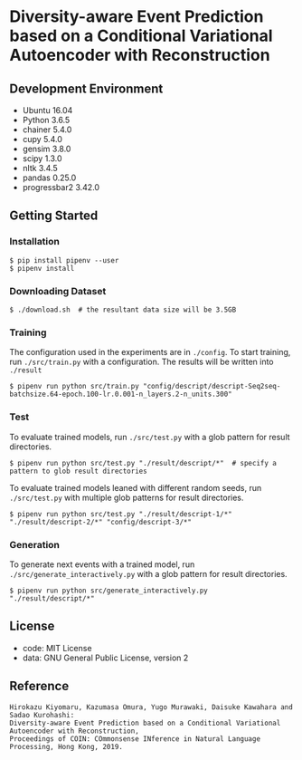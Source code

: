 # Diversity-aware Event Prediction based on a Conditional Variational Autoencoder with Reconstruction

## Development Environment

- Ubuntu 16.04
- Python 3.6.5
- chainer 5.4.0
- cupy 5.4.0
- gensim 3.8.0
- scipy 1.3.0
- nltk 3.4.5
- pandas 0.25.0
- progressbar2 3.42.0

## Getting Started

### Installation

```
$ pip install pipenv --user
$ pipenv install
```

### Downloading Dataset

```
$ ./download.sh  # the resultant data size will be 3.5GB
```

### Training

The configuration used in the experiments are in `./config`.
To start training, run `./src/train.py` with a configuration.
The results will be written into `./result`

```
$ pipenv run python src/train.py "config/descript/descript-Seq2seq-batchsize.64-epoch.100-lr.0.001-n_layers.2-n_units.300"
```

### Test

To evaluate trained models, run `./src/test.py` with a glob pattern for result directories.

```
$ pipenv run python src/test.py "./result/descript/*"  # specify a pattern to glob result directories
```

To evaluate trained models leaned with different random seeds, run `./src/test.py` with multiple glob patterns for result directories.

```
$ pipenv run python src/test.py "./result/descript-1/*" "./result/descript-2/*" "config/descript-3/*"
```

### Generation

To generate next events with a trained model, run `./src/generate_interactively.py` with a glob pattern for result directories.

```
$ pipenv run python src/generate_interactively.py "./result/descript/*"
```

## License

- code: MIT License
- data: GNU General Public License, version 2

## Reference

```
Hirokazu Kiyomaru, Kazumasa Omura, Yugo Murawaki, Daisuke Kawahara and Sadao Kurohashi:
Diversity-aware Event Prediction based on a Conditional Variational Autoencoder with Reconstruction,
Proceedings of COIN: COmmonsense INference in Natural Language Processing, Hong Kong, 2019.
```
